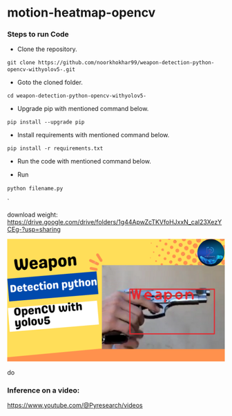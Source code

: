 # motion-heatmap-opencv



### Steps to run Code
- Clone the repository.
```
git clone https://github.com/noorkhokhar99/weapon-detection-python-opencv-withyolov5-.git
```
- Goto the cloned folder.
```
cd weapon-detection-python-opencv-withyolov5-

```
- Upgrade pip with mentioned command below.
```
pip install --upgrade pip
```
- Install requirements with mentioned command below.
```
pip install -r requirements.txt
```
- Run the code with mentioned command below.

 - Run 
 
`python filename.py`

`

download weight: https://drive.google.com/drive/folders/1g44ApwZcTKVfoHJxxN_caI23XezYCEg-?usp=sharing

<p align="center">
<img src="https://github.com/noorkhokhar99/weapon-detection-python-opencv-withyolov5-/blob/main/weapon.png">
</p>



do




### Inference on a video:
https://www.youtube.com/@Pyresearch/videos
